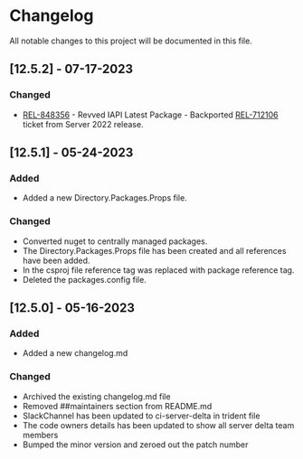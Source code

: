# Changelog

All notable changes to this project will be documented in this file.

## [12.5.2] - 07-17-2023

### Changed

- [REL-848356](https://jira.kcura.com/browse/REL-848356) - Revved IAPI Latest Package - Backported [REL-712106](https://jira.kcura.com/browse/REL-712106) ticket from Server 2022 release.

## [12.5.1] - 05-24-2023

### Added

- Added a new Directory.Packages.Props file.

### Changed

- Converted nuget to centrally managed packages.
- The Directory.Packages.Props file has been created and all references have been added.
- In the csproj file reference tag was replaced with package reference tag.
- Deleted the packages.config file.

## [12.5.0] - 05-16-2023

### Added

- Added a new changelog.md

### Changed

- Archived the existing changelog.md file
- Removed ##maintainers section from README.md 
- SlackChannel has been updated to ci-server-delta in trident file
- The code owners details has been updated to show all server delta team members
- Bumped the minor version and zeroed out the patch number